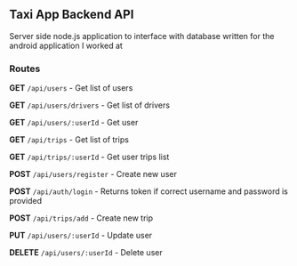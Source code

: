 ## Taxi App Backend API
Server side node.js application to interface with database written for the android application I worked at
### Routes
**GET** ```/api/users``` - Get list of users

**GET** ```/api/users/drivers``` - Get list of drivers

**GET** ```/api/users/:userId``` - Get user

**GET** ```/api/trips``` - Get list of trips

**GET** ```/api/trips/:userId``` - Get user trips list

**POST** ```/api/users/register``` - Create new user

**POST** ```/api/auth/login``` - Returns token if correct username and password is provided

**POST** ```/api/trips/add``` - Create new trip

**PUT** ```/api/users/:userId``` - Update user

**DELETE** ```/api/users/:userId``` - Delete user
